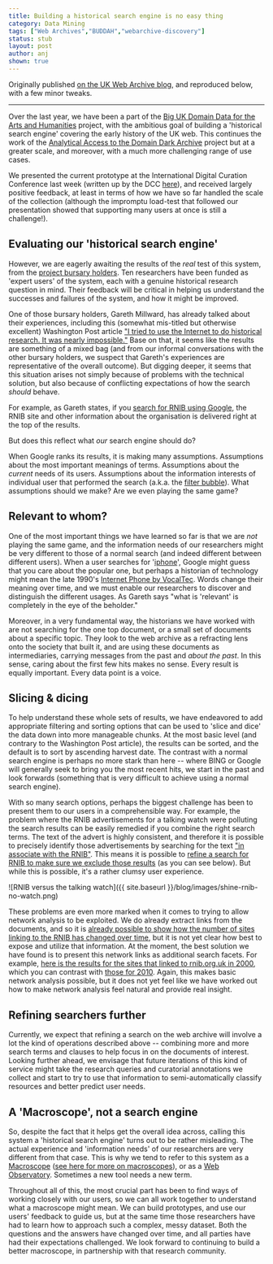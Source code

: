 ```yaml
---
title: Building a historical search engine is no easy thing
category: Data Mining
tags: ["Web Archives","BUDDAH","webarchive-discovery"]
status: stub
layout: post
author: anj
shown: true
---
```


Originally published [on the UK Web Archive blog](http://britishlibrary.typepad.co.uk/webarchive/2015/02/building-a-historical-search-engine-is-no-easy-thing.html), and reproduced below, with a few minor tweaks.
<!--break-->

----

Over the last year, we have been a part of the [Big UK Domain Data for the Arts and Humanities](http://buddah.projects.history.ac.uk/) project, with the ambitious goal of building a 'historical search engine' covering the early history of the UK web. This continues the work of the [Analytical Access to the Domain Dark Archive](http://domaindarkarchive.blogspot.co.uk/) project but at a greater scale, and moreover, with a much more challenging range of use cases.
<!--break-->
We presented the current prototype at the International Digital Curation Conference last week (written up by the DCC [here](http://www.dcc.ac.uk/blog/macroscope-uk-web-history)), and received largely positive feedback, at least in terms of how we have so far handled the scale of the collection (although the impromptu load-test that followed our presentation showed that supporting many users at once is still a challenge!).

## Evaluating our 'historical search engine'

However, we are eagerly awaiting the results of the *real* test of this system, from the [project bursary holders](http://buddah.projects.history.ac.uk/news/bursaries/). Ten researchers have been funded as 'expert users' of the system, each with a genuine historical research question in mind. Their feedback will be critical in helping us understand the successes and failures of the system, and how it might be improved.

One of those bursary holders, Gareth Millward, has already talked about their experiences, including this (somewhat mis-titled but otherwise excellent) Washington Post article ["I tried to use the Internet to do historical research. It was nearly impossible."](http://www.washingtonpost.com/posteverything/wp/2015/02/17/i-tried-to-use-the-internet-to-do-historical-research-it-was-nearly-impossible/) Base on that, it seems like the results are something of a mixed bag (and from our informal conversations with the other bursary holders, we suspect that Gareth's experiences are representative of the overall outcome). But digging deeper, it seems that this situation arises not simply because of problems with the technical solution, but also because of conflicting expectations of how the search *should* behave.

For example, as Gareth states, if you [search for RNIB using Google](https://www.google.co.uk/search?q=rnib), the RNIB site and other information about the organisation is delivered right at the top of the results.

But does this reflect what *our* search engine should do?

When Google ranks its results, it is making many assumptions. Assumptions about the most important meanings of terms. Assumptions about the *current* needs of its users. Assumptions about the information interests of individual user that performed the search (a.k.a. the [filter bubble](http://en.wikipedia.org/wiki/Filter_bubble)). What assumptions should we make? Are we even playing the same game?

## Relevant to whom?

One of the most important things we have learned so far is that we are *not* playing the same game, and the information needs of our researchers might be very different to those of a normal search (and indeed different between different users). When a user searches for '[iphone](http://www.webarchive.org.uk/shine/graph?query=iphone&year_start=1996&year_end=2010&action=update)', Google might guess that you care about the popular one, but perhaps a historian of technology might mean the late 1990's [Internet Phone by VocalTec](http://www.webarchive.org.uk/shine/graph?query=iphone+AND+vocaltec&year_start=1996&year_end=2010&action=update).  Words change their meaning over time, and we must enable our researchers to discover and distinguish the different usages. As Gareth says "what is 'relevant' is completely in the eye of the beholder."

Moreover, in a very fundamental way, the historians we have worked with are not searching for the one top document, or a small set of documents about a specific topic. They look to the web archive as a refracting lens onto the society that built it, and are using these documents as intermediaries, carrying messages from the past and *about the past*. In this sense, caring about the first few hits makes no sense. Every result is equally important. Every data point is a voice.

## Slicing & dicing

To help understand these whole sets of results, we have endeavored to add appropriate filtering and sorting options that can be used to 'slice and dice' the data down into more manageable chunks.  At the most basic level (and contrary to the Washington Post article), the results can be sorted, and the default is to sort by ascending harvest date. The contrast with a normal search engine is perhaps no more stark than here -- where BING or Google will generally seek to bring you the most recent hits, we start in the past and look forwards (something that is very difficult to achieve using a normal search engine).

With so many search options, perhaps the biggest challenge has been to present them to our users in a comprehensible way. For example, the problem where the RNIB advertisements for a talking watch were polluting the search results can be easily remedied if you combine the right search terms. The text of the advert is highly consistent, and therefore it is possible to precisely identify those advertisements by searching for the text ["in associate with the RNIB"](http://www.webarchive.org.uk/shine/graph?query=%22in+association+with+the+RNIB%22&year_start=1996&year_end=2010&action=update). This means it is possible to [refine a search for RNIB to make sure we exclude those results](http://www.webarchive.org.uk/shine/graph?query=RNIB%2CRNIB+NOT+%22in+association+with+the+RNIB%22&year_start=1996&year_end=2010&action=update) (as you can see below). But while this is possible, it's a rather clumsy user experience.

![RNIB versus the talking watch]({{ site.baseurl }}/blog/images/shine-rnib-no-watch.png)

These problems are even more marked when it comes to trying to allow network analysis to be exploited. We do already extract links from the documents, and so it is [already possible to show how the number of sites linking to the RNIB has changed over time](http://www.webarchive.org.uk/shine/graph?query=links_domains%3Arnib.org.uk&year_start=1996&year_end=2010&action=update), but it is not yet clear how best to expose and utilize that information. At the moment, the best solution we have found is to present this network links as additional search facets. For example, [here is the results for the sites that linked to rnib.org.uk in 2000](http://www.webarchive.org.uk/shine/search?query=*:*&tab=results&action=search&facet.in.links_domains=%22rnib.org.uk%22&facet.in.crawl_years=%222000%22), which you can contrast with [those for 2010](http://www.webarchive.org.uk/shine/search?query=*:*&tab=results&action=search&facet.in.links_domains=%22rnib.org.uk%22&facet.in.crawl_years=%222010%22). Again, this makes basic network analysis possible, but it does not yet feel like we have worked out how to make network analysis feel natural and provide real insight.

## Refining searchers further

Currently, we expect that refining a search on the web archive will involve a lot the kind of operations described above -- combining more and more search terms and clauses to help focus in on the documents of interest. Looking further ahead, we envisage that future iterations of this kind of service might take the research queries and curatorial annotations we collect and start to try to use that information to semi-automatically classify resources and better predict user needs.

## A 'Macroscope', not a search engine

So, despite the fact that it helps get the overall idea across, calling this system a 'historical search engine' turns out to be rather misleading. The actual experience and 'information needs' of our researchers are very different from that case. This is why we tend to refer to this system as a [Macroscope](http://cacm.acm.org/magazines/2011/3/105316-plug-and-play-macroscopes/fulltext) ([see here for more on macroscopes](http://historyonics.blogspot.co.uk/2014/11/big-data-small-data-and-meaning_9.html)), or as a [Web Observatory](http://webscience.org/web-observatory/). Sometimes a new tool needs a new term.

Throughout all of this, the most crucial part has been to find ways of working closely with our users, so we can all work together to understand what a macroscope might mean. We can build prototypes, and use our users' feedback to guide us, but at the same time those researchers have had to learn how to approach such a complex, messy dataset. Both the questions and the answers have changed over time, and all parties have had their expectations challenged. We look forward to continuing to build a better macroscope, in partnership with that research community.

<!--

Time-axis skew.

Links to self. 

Problems with text/newlines.

-->

